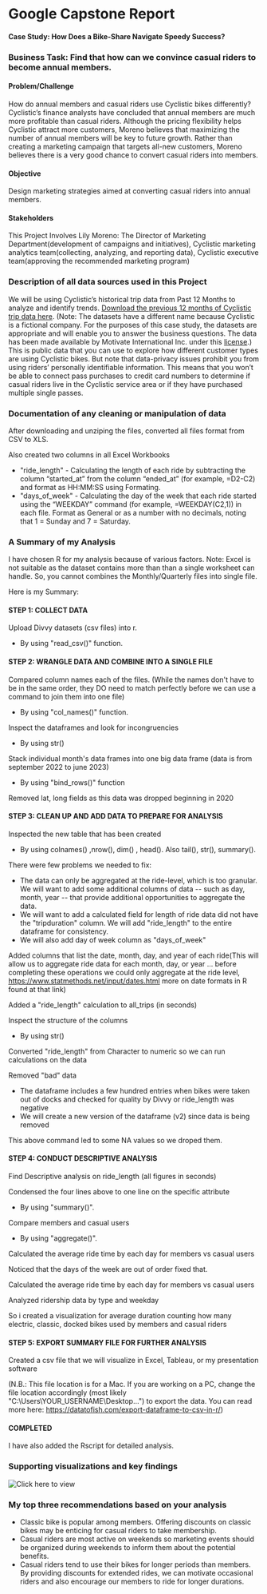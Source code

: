 # Google Capstone Report

#### Case Study: How Does a Bike-Share Navigate Speedy Success?

### Business Task: Find that how can we convince casual riders to become annual members.

#### Problem/Challenge

How do annual members and casual riders use Cyclistic bikes differently? 
Cyclistic’s finance analysts have concluded that annual members are much more profitable than casual riders. 
Although the pricing flexibility helps Cyclistic attract more customers, 
Moreno believes that maximizing the number of annual members will be key to future growth. 
Rather than creating a marketing campaign that targets all-new customers, 
Moreno believes there is a very good chance to convert casual riders into members.

#### Objective
Design marketing strategies aimed at converting casual riders into annual members.

#### Stakeholders
This Project Involves Lily Moreno: The Director of Marketing Department(development of campaigns
and initiatives), Cyclistic marketing analytics team(collecting, analyzing, and
reporting data), Cyclistic executive team(approving the
recommended marketing program)

### Description of all data sources used in this Project

We will be using Cyclistic’s historical trip data from Past 12 Months to analyze and identify trends. [Download the previous 12 months of Cyclistic trip data
here](https://divvy-tripdata.s3.amazonaws.com/index.html). (Note: The datasets have a different name because Cyclistic is a fictional company. For the purposes of this case study,
the datasets are appropriate and will enable you to answer the business questions. The data has been made available by
Motivate International Inc. under this [license](https://ride.divvybikes.com/data-license-agreement).) 
This is public data that you can use to explore how different customer types are
using Cyclistic bikes. But note that data-privacy issues prohibit you from using riders’ personally identifiable information. This
means that you won’t be able to connect pass purchases to credit card numbers to determine if casual riders live in the
Cyclistic service area or if they have purchased multiple single passes.

### Documentation of any cleaning or manipulation of data

After downloading and unziping the files, converted all files format from CSV to XLS.

Also created two columns in all Excel Workbooks
* "ride_length" - Calculating the length of each ride by subtracting the
column “started_at” from the column “ended_at” (for example, =D2-C2) and format as HH:MM:SS using Formating.
* "days_of_week" - Calculating the day of the week that each ride started using the “WEEKDAY”
command (for example, =WEEKDAY(C2,1)) in each file. Format as General or as a number with no decimals, noting that
1 = Sunday and 7 = Saturday.

### A Summary of my Analysis

I have chosen R for my analysis because of various factors.
Note: Excel is not suitable as the dataset contains more than than a single worksheet can handle. So, you cannot combines the Monthly/Quarterly files into single file.

Here is my Summary:

#### STEP 1: COLLECT DATA
Upload Divvy datasets (csv files) into r.
* By using "read_csv()" function.


#### STEP 2: WRANGLE DATA AND COMBINE INTO A SINGLE FILE
Compared column names each of the files.
(While the names don't have to be in the same order, they DO need to match perfectly before we can use a command to join them into one file)
* By using "col_names()" function.

Inspect the dataframes and look for incongruencies

* By using str()

Stack individual month's data frames into one big data frame (data is from september 2022 to june 2023)

* By using "bind_rows()" function

Removed lat, long fields as this data was dropped beginning in 2020


#### STEP 3: CLEAN UP AND ADD DATA TO PREPARE FOR ANALYSIS

Inspected the new table that has been created
* By using colnames() ,nrow(), dim() , head(). Also tail(), str(), summary().

There were  few problems we needed to fix:
* The data can only be aggregated at the ride-level, which is too granular. We will want to add some additional columns of data -- such as day, month, year -- that provide additional opportunities to aggregate the data.
* We will want to add a calculated field for length of ride data did not have the "tripduration" column. We will add "ride_length" to the entire dataframe for consistency.
* We will also add day of week column as "days_of_week"


Added columns that list the date, month, day, and year of each ride(This will allow us to aggregate ride data for each month, day, or year ... before completing these operations we could only aggregate at the ride level, https://www.statmethods.net/input/dates.html more on date formats in R found at that link)


Added a "ride_length" calculation to all_trips (in seconds)

Inspect the structure of the columns
* By using str()

Converted "ride_length" from Character to numeric so we can run calculations on the data
           

Removed "bad" data
* The dataframe includes a few hundred entries when bikes were taken out of docks and checked for quality by Divvy or ride_length was negative
* We will create a new version of the dataframe (v2) since data is being removed

This above command led to some NA values so we droped them.


#### STEP 4: CONDUCT DESCRIPTIVE ANALYSIS

Find Descriptive analysis on ride_length (all figures in seconds)

Condensed the four lines above to one line on the specific attribute
* By using "summary()".

Compare members and casual users
* By using "aggregate()".

Calculated the average ride time by each day for members vs casual users

Noticed that the days of the week are out of order fixed that.

Calculated the average ride time by each day for members vs casual users

Analyzed ridership data by type and weekday

So i created a visualization for average duration
counting  how many electric, classic, docked bikes used by members and casual riders
#### STEP 5: EXPORT SUMMARY FILE FOR FURTHER ANALYSIS

Created a csv file that we will visualize in Excel, Tableau, or my presentation software

(N.B.: This file location is for a Mac. If you are working on a PC, change the file location accordingly (most likely "C:\Users\YOUR_USERNAME\Desktop\...") to export the data. You can read more here: https://datatofish.com/export-dataframe-to-csv-in-r/)


#### COMPLETED

I have also added the Rscript for detailed analysis.

### Supporting visualizations and key findings

![Click here to view](https://ibb.co/dccY1NW)


### My top three recommendations based on your analysis
* Classic bike is popular among members. Offering discounts on classic bikes may be enticing for casual riders to take membership.
* Casual riders are most active on weekends so marketing events should be organized during weekends to inform them about the potential benefits.
* Casual riders tend to use their bikes for longer periods than members. By providing discounts for extended rides, we can motivate occasional riders and also encourage our members to ride for longer durations.
